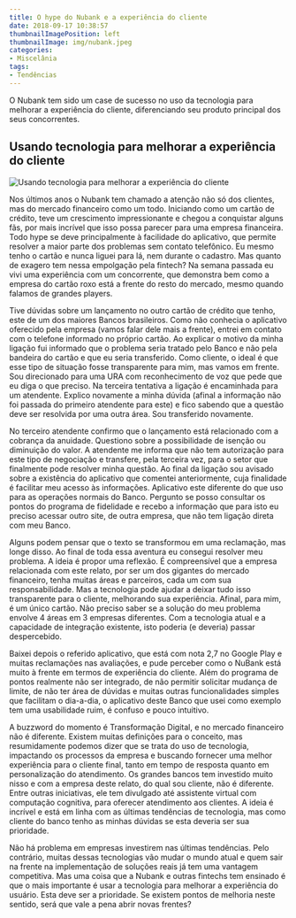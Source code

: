 ```yaml
---
title: O hype do Nubank e a experiência do cliente
date: 2018-09-17 10:38:57
thumbnailImagePosition: left
thumbnailImage: img/nubank.jpeg
categories:
- Miscelânia
tags:
- Tendências
---
```


O Nubank tem sido um case de sucesso no uso da tecnologia para melhorar a experiência do cliente, diferenciando seu produto principal dos seus concorrentes.

<!--more-->

## Usando tecnologia para melhorar a experiência do cliente

![Usando tecnologia para melhorar a experiência do cliente](../../img/nubank.jpeg "O Nubank e a experiência do cliente")

Nos últimos anos o Nubank tem chamado a atenção não só dos clientes, mas do mercado financeiro como um todo. Iniciando como um cartão de crédito, teve um crescimento impressionante e chegou a conquistar alguns fãs, por mais incrível que isso possa parecer para uma empresa financeira. Todo hype se deve principalmente à facilidade do aplicativo, que permite resolver a maior parte dos problemas sem contato telefônico. Eu mesmo tenho o cartão e nunca liguei para lá, nem durante o cadastro. Mas quanto de exagero tem nessa empolgação pela fintech? Na semana passada eu vivi uma experiência com um concorrente, que demonstra bem como a empresa do cartão roxo está a frente do resto do mercado, mesmo quando falamos de grandes players.

Tive dúvidas sobre um lançamento no outro cartão de crédito que tenho, este de um dos maiores Bancos brasileiros. Como não conhecia o aplicativo oferecido pela empresa (vamos falar dele mais a frente), entrei em contato com o telefone informado no próprio cartão. Ao explicar o motivo da minha ligação fui informado que o problema seria tratado pelo Banco e não pela bandeira do cartão e que eu seria transferido. Como cliente, o ideal é que esse tipo de situação fosse transparente para mim, mas vamos em frente. Sou direcionado para uma URA com reconhecimento de voz que pede que eu diga o que preciso. Na terceira tentativa a ligação é encaminhada para um atendente. Explico novamente a minha dúvida (afinal a informação não foi passada do primeiro atendente para este) e fico sabendo que a questão deve ser resolvida por uma outra área. Sou transferido novamente.

No terceiro atendente confirmo que o lançamento está relacionado com a cobrança da anuidade. Questiono sobre a possibilidade de isenção ou diminuição do valor. A atendente me informa que não tem autorização para este tipo de negociação e transfere, pela terceira vez, para o setor que finalmente pode resolver minha questão. Ao final da ligação sou avisado sobre a existência do aplicativo que comentei anteriormente, cuja finalidade é facilitar meu acesso às informações. Aplicativo este diferente do que uso para as operações normais do Banco. Pergunto se posso consultar os pontos do programa de fidelidade e recebo a informação que para isto eu preciso acessar outro site, de outra empresa, que não tem ligação direta com meu Banco.

Alguns podem pensar que o texto se transformou em uma reclamação, mas longe disso. Ao final de toda essa aventura eu consegui resolver meu problema. A ideia é propor uma reflexão. É compreensível que a empresa relacionada com este relato, por ser um dos gigantes do mercado financeiro, tenha muitas áreas e parceiros, cada um com sua responsabilidade. Mas a tecnologia pode ajudar a deixar tudo isso transparente para o cliente, melhorando sua experiência. Afinal, para mim, é um único cartão. Não preciso saber se a solução do meu problema envolve 4 áreas em 3 empresas diferentes. Com a tecnologia atual e a capacidade de integração existente, isto poderia (e deveria) passar despercebido.

Baixei depois o referido aplicativo, que está com nota 2,7 no Google Play e muitas reclamações nas avaliações, e pude perceber como o NuBank está muito à frente em termos de experiência do cliente. Além do programa de pontos realmente não ser integrado, de não permitir solicitar mudança de limite, de não ter área de dúvidas e muitas outras funcionalidades simples que facilitam o dia-a-dia, o aplicativo deste Banco que usei como exemplo tem uma usabilidade ruim, é confuso e pouco intuitivo.

A buzzword do momento é Transformação Digital, e no mercado financeiro não é diferente. Existem muitas definições para o conceito, mas resumidamente podemos dizer que se trata do uso de tecnologia, impactando os processos da empresa e buscando fornecer uma melhor experiência para o cliente final, tanto em tempo de resposta quanto em personalização do atendimento. Os grandes bancos tem investido muito nisso e com a empresa deste relato, do qual sou cliente, não é diferente. Entre outras iniciativas, ele tem divulgado até assistente virtual com computação cognitiva, para oferecer atendimento aos clientes. A ideia é incrível e está em linha com as últimas tendências de tecnologia, mas como cliente do banco tenho as minhas dúvidas se esta deveria ser sua prioridade.

Não há problema em empresas investirem nas últimas tendências. Pelo contrário, muitas dessas tecnologias vão mudar o mundo atual e quem sair na frente na implementação de soluções reais já tem uma vantagem competitiva. Mas uma coisa que a Nubank e outras fintechs tem ensinado é que o mais importante é usar a tecnologia para melhorar a experiência do usuário. Esta deve ser a prioridade. Se existem pontos de melhoria neste sentido, será que vale a pena abrir novas frentes?